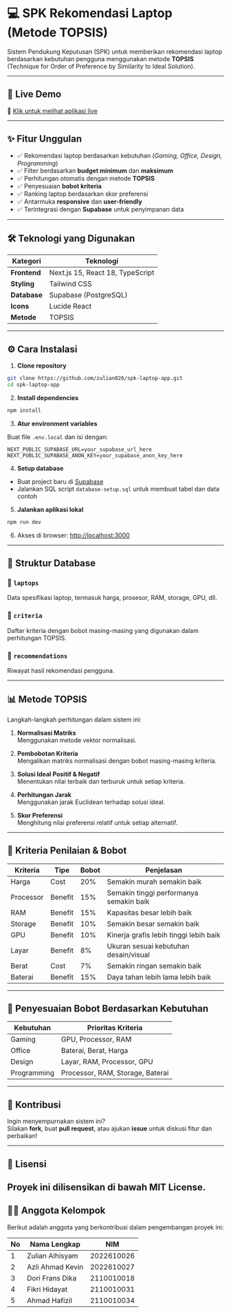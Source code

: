 # 💻 SPK Rekomendasi Laptop (Metode TOPSIS)

Sistem Pendukung Keputusan (SPK) untuk memberikan rekomendasi laptop berdasarkan kebutuhan pengguna menggunakan metode **TOPSIS** (Technique for Order of Preference by Similarity to Ideal Solution).

---

## 🚀 Live Demo

🔗 [Klik untuk melihat aplikasi live](https://spk-laptop-app.vercel.app/)

---

## ✨ Fitur Unggulan

- ✅ Rekomendasi laptop berdasarkan kebutuhan (_Gaming, Office, Design, Programming_)
- ✅ Filter berdasarkan **budget minimum** dan **maksimum**
- ✅ Perhitungan otomatis dengan metode **TOPSIS**
- ✅ Penyesuaian **bobot kriteria**
- ✅ Ranking laptop berdasarkan skor preferensi
- ✅ Antarmuka **responsive** dan **user-friendly**
- ✅ Terintegrasi dengan **Supabase** untuk penyimpanan data

---

## 🛠️ Teknologi yang Digunakan

| Kategori     | Teknologi                        |
| ------------ | -------------------------------- |
| **Frontend** | Next.js 15, React 18, TypeScript |
| **Styling**  | Tailwind CSS                     |
| **Database** | Supabase (PostgreSQL)            |
| **Icons**    | Lucide React                     |
| **Metode**   | TOPSIS                           |

---

## ⚙️ Cara Instalasi

1. **Clone repository**

```bash
git clone https://github.com/zulian026/spk-laptop-app.git
cd spk-laptop-app
```

2. **Install dependencies**

```bash
npm install
```

3. **Atur environment variables**

Buat file `.env.local` dan isi dengan:

```env
NEXT_PUBLIC_SUPABASE_URL=your_supabase_url_here
NEXT_PUBLIC_SUPABASE_ANON_KEY=your_supabase_anon_key_here
```

4. **Setup database**

- Buat project baru di [Supabase](https://supabase.com)
- Jalankan SQL script `database-setup.sql` untuk membuat tabel dan data contoh

5. **Jalankan aplikasi lokal**

```bash
npm run dev
```

6. Akses di browser: [http://localhost:3000](http://localhost:3000)

---

## 🧱 Struktur Database

### 📁 `laptops`

Data spesifikasi laptop, termasuk harga, prosesor, RAM, storage, GPU, dll.

### 📁 `criteria`

Daftar kriteria dengan bobot masing-masing yang digunakan dalam perhitungan TOPSIS.

### 📁 `recommendations`

Riwayat hasil rekomendasi pengguna.

---

## 📊 Metode TOPSIS

Langkah-langkah perhitungan dalam sistem ini:

1. **Normalisasi Matriks**  
   Menggunakan metode vektor normalisasi.

2. **Pembobotan Kriteria**  
   Mengalikan matriks normalisasi dengan bobot masing-masing kriteria.

3. **Solusi Ideal Positif & Negatif**  
   Menentukan nilai terbaik dan terburuk untuk setiap kriteria.

4. **Perhitungan Jarak**  
   Menggunakan jarak Euclidean terhadap solusi ideal.

5. **Skor Preferensi**  
   Menghitung nilai preferensi relatif untuk setiap alternatif.

---

## 🧮 Kriteria Penilaian & Bobot

| Kriteria  | Tipe    | Bobot | Penjelasan                              |
| --------- | ------- | ----- | --------------------------------------- |
| Harga     | Cost    | 20%   | Semakin murah semakin baik              |
| Processor | Benefit | 15%   | Semakin tinggi performanya semakin baik |
| RAM       | Benefit | 15%   | Kapasitas besar lebih baik              |
| Storage   | Benefit | 10%   | Semakin besar semakin baik              |
| GPU       | Benefit | 10%   | Kinerja grafis lebih tinggi lebih baik  |
| Layar     | Benefit | 8%    | Ukuran sesuai kebutuhan desain/visual   |
| Berat     | Cost    | 7%    | Semakin ringan semakin baik             |
| Baterai   | Benefit | 15%   | Daya tahan lebih lama lebih baik        |

---

## 🎯 Penyesuaian Bobot Berdasarkan Kebutuhan

| Kebutuhan   | Prioritas Kriteria               |
| ----------- | -------------------------------- |
| Gaming      | GPU, Processor, RAM              |
| Office      | Baterai, Berat, Harga            |
| Design      | Layar, RAM, Processor, GPU       |
| Programming | Processor, RAM, Storage, Baterai |

---

## 🤝 Kontribusi

Ingin menyempurnakan sistem ini?  
Silakan **fork**, buat **pull request**, atau ajukan **issue** untuk diskusi fitur dan perbaikan!

---

## 📄 Lisensi

## Proyek ini dilisensikan di bawah **MIT License**.

## 👨‍💻 Anggota Kelompok

Berikut adalah anggota yang berkontribusi dalam pengembangan proyek ini:

| No  | Nama Lengkap     | NIM        |
| --- | ---------------- | ---------- |
| 1   | Zulian Alhisyam  | 2022610026 |
| 2   | Azli Ahmad Kevin | 2022610027 |
| 3   | Dori Frans Dika  | 2110010018 |
| 4   | Fikri Hidayat    | 2110010031 |
| 5   | Ahmad Hafizil    | 2110010034 |
